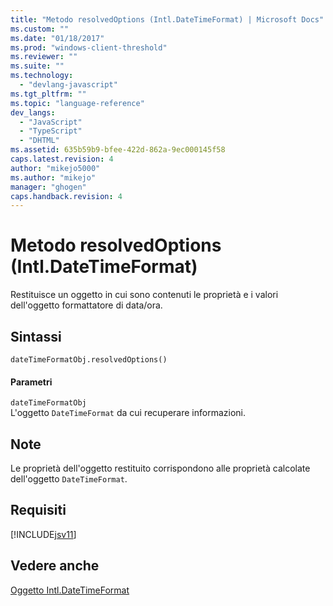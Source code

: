 ```yaml
---
title: "Metodo resolvedOptions (Intl.DateTimeFormat) | Microsoft Docs"
ms.custom: ""
ms.date: "01/18/2017"
ms.prod: "windows-client-threshold"
ms.reviewer: ""
ms.suite: ""
ms.technology: 
  - "devlang-javascript"
ms.tgt_pltfrm: ""
ms.topic: "language-reference"
dev_langs: 
  - "JavaScript"
  - "TypeScript"
  - "DHTML"
ms.assetid: 635b59b9-bfee-422d-862a-9ec000145f58
caps.latest.revision: 4
author: "mikejo5000"
ms.author: "mikejo"
manager: "ghogen"
caps.handback.revision: 4
---
```

# Metodo resolvedOptions (Intl.DateTimeFormat)
Restituisce un oggetto in cui sono contenuti le proprietà e i valori dell'oggetto formattatore di data\/ora.  
  
## Sintassi  
  
```  
dateTimeFormatObj.resolvedOptions()  
```  
  
#### Parametri  
 `dateTimeFormatObj`  
 L'oggetto `DateTimeFormat` da cui recuperare informazioni.  
  
## Note  
 Le proprietà dell'oggetto restituito corrispondono alle proprietà calcolate dell'oggetto `DateTimeFormat`.  
  
## Requisiti  
 [!INCLUDE[jsv11](../../javascript/reference/includes/jsv11-md.md)]  
  
## Vedere anche  
 [Oggetto Intl.DateTimeFormat](../../javascript/reference/intl-datetimeformat-object-javascript.md)